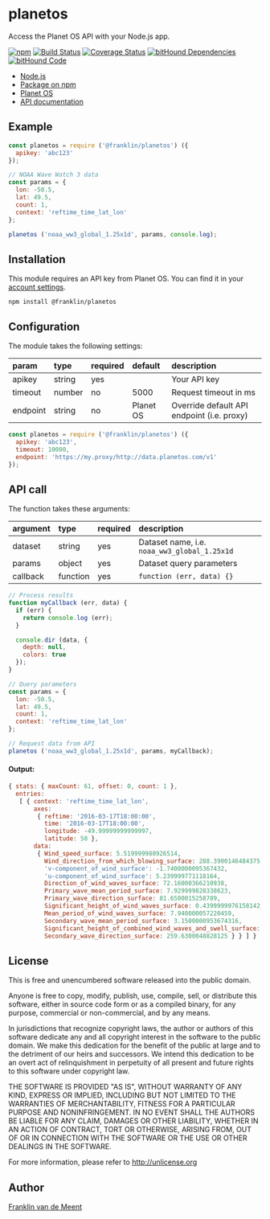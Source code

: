 planetos
========

Access the Planet OS API with your Node.js app.

[![npm](https://img.shields.io/npm/v/@franklin/planetos.svg?maxAge=3600)](https://github.com/fvdm/nodejs-planetos/blob/master/CHANGELOG.md)
[![Build Status](https://travis-ci.org/fvdm/nodejs-planetos.svg?branch=master)](https://travis-ci.org/fvdm/nodejs-planetos)
[![Coverage Status](https://coveralls.io/repos/github/fvdm/nodejs-planetos/badge.svg?branch=master)](https://coveralls.io/github/fvdm/nodejs-planetos?branch=master)
[![bitHound Dependencies](https://www.bithound.io/github/fvdm/nodejs-planetos/badges/dependencies.svg)](https://www.bithound.io/github/fvdm/nodejs-planetos/develop/dependencies/npm)
[![bitHound Code](https://www.bithound.io/github/fvdm/nodejs-planetos/badges/code.svg)](https://www.bithound.io/github/fvdm/nodejs-planetos)


* [Node.js](https://nodejs.org)
* [Package on npm](https://www.npmjs.com/package/@franklin/planetos)
* [Planet OS](https://planetos.com)
* [API documentation](http://data.planetos.com/guide/)


Example
-------

```js
const planetos = require ('@franklin/planetos') ({
  apikey: 'abc123'
});

// NOAA Wave Watch 3 data
const params = {
  lon: -50.5,
  lat: 49.5,
  count: 1,
  context: 'reftime_time_lat_lon'
};

planetos ('noaa_ww3_global_1.25x1d', params, console.log);
```


Installation
------------

This module requires an API key from Planet OS.
You can find it in your [account settings](http://data.planetos.com/account/settings/).

`npm install @franklin/planetos`


Configuration
-------------

The module takes the following settings:


param    | type   | required | default   | description
:--------|:-------|:---------|:----------|:---------------------
apikey   | string | yes      |           | Your API key
timeout  | number | no       | 5000      | Request timeout in ms
endpoint | string | no       | Planet OS | Override default API endpoint (i.e. proxy)


```js
const planetos = require ('@franklin/planetos') ({
  apikey: 'abc123',
  timeout: 10000,
  endpoint: 'https://my.proxy/http://data.planetos.com/v1'
});
```


API call
--------

The function takes these arguments:


argument | type     | required | description
:--------|:---------|:---------|:-------------------------
dataset  | string   | yes      | Dataset name, i.e. `noaa_ww3_global_1.25x1d`
params   | object   | yes      | Dataset query parameters
callback | function | yes      | `function (err, data) {}`


```js
// Process results
function myCallback (err, data) {
  if (err) {
    return console.log (err);
  }

  console.dir (data, {
    depth: null,
    colors: true
  });
}

// Query parameters
const params = {
  lon: -50.5,
  lat: 49.5,
  count: 1,
  context: 'reftime_time_lat_lon'
};

// Request data from API
planetos ('noaa_ww3_global_1.25x1d', params, myCallback);
```


#### Output:

```js
{ stats: { maxCount: 61, offset: 0, count: 1 },
  entries: 
   [ { context: 'reftime_time_lat_lon',
       axes: 
        { reftime: '2016-03-17T18:00:00',
          time: '2016-03-17T18:00:00',
          longitude: -49.99999999999997,
          latitude: 50 },
       data: 
        { Wind_speed_surface: 5.519999980926514,
          Wind_direction_from_which_blowing_surface: 288.3900146484375,
          'v-component_of_wind_surface': -1.7400000095367432,
          'u-component_of_wind_surface': 5.239999771118164,
          Direction_of_wind_waves_surface: 72.16000366210938,
          Primary_wave_mean_period_surface: 7.929999828338623,
          Primary_wave_direction_surface: 81.6500015258789,
          Significant_height_of_wind_waves_surface: 0.4399999976158142,
          Mean_period_of_wind_waves_surface: 7.940000057220459,
          Secondary_wave_mean_period_surface: 3.1500000953674316,
          Significant_height_of_combined_wind_waves_and_swell_surface: 0.9700000286102295,
          Secondary_wave_direction_surface: 259.6300048828125 } } ] }
```


License
-------

This is free and unencumbered software released into the public domain.

Anyone is free to copy, modify, publish, use, compile, sell, or
distribute this software, either in source code form or as a compiled
binary, for any purpose, commercial or non-commercial, and by any
means.

In jurisdictions that recognize copyright laws, the author or authors
of this software dedicate any and all copyright interest in the
software to the public domain. We make this dedication for the benefit
of the public at large and to the detriment of our heirs and
successors. We intend this dedication to be an overt act of
relinquishment in perpetuity of all present and future rights to this
software under copyright law.

THE SOFTWARE IS PROVIDED "AS IS", WITHOUT WARRANTY OF ANY KIND,
EXPRESS OR IMPLIED, INCLUDING BUT NOT LIMITED TO THE WARRANTIES OF
MERCHANTABILITY, FITNESS FOR A PARTICULAR PURPOSE AND NONINFRINGEMENT.
IN NO EVENT SHALL THE AUTHORS BE LIABLE FOR ANY CLAIM, DAMAGES OR
OTHER LIABILITY, WHETHER IN AN ACTION OF CONTRACT, TORT OR OTHERWISE,
ARISING FROM, OUT OF OR IN CONNECTION WITH THE SOFTWARE OR THE USE OR
OTHER DEALINGS IN THE SOFTWARE.

For more information, please refer to <http://unlicense.org>


Author
------

[Franklin van de Meent](https://frankl.in)
